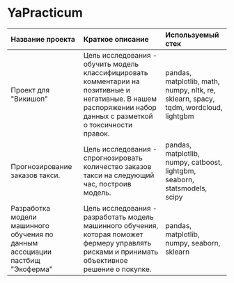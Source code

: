 # YaPracticum
| Название проекта      | Краткое описание       | Используемый стек           |
| :-------------------- | :--------------------- |:---------------------------|
| Проект для "Викишоп" | Цель исследования - обучить модель классифицировать комментарии на позитивные и негативные. В нашем распоряжении набор данных с разметкой о токсичности правок. | pandas, matplotlib, math, numpy, nltk, re, sklearn, spacy, tqdm, wordcloud, lightgbm |
| Прогнозирование заказов такси. | Цель исследования -  спрогнозировать количество заказов такси на следующий час, построив модель. | pandas, matplotlib, numpy, catboost, lightgbm, seaborn, statsmodels, scipy|
| Разработка модели машинного обучения по данным ассоциации пастбищ "Экоферма" | Цель исследования -  разработать модель машинного обучения, которая поможет фермеру управлять рисками и принимать объективное решение о покупке. | pandas, matplotlib, numpy, seaborn, sklearn|
